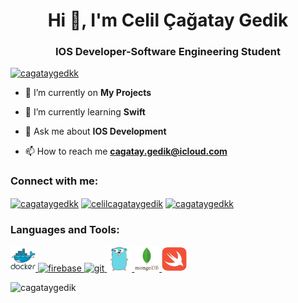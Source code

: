 <h1 align="center">Hi 👋, I'm Celil Çağatay Gedik</h1>
<h3 align="center">IOS Developer-Software Engineering Student</h3>

<p align="left"> <a href="https://twitter.com/cagataygedkk" target="blank"><img src="https://img.shields.io/twitter/follow/cagataygedkk?logo=twitter&style=for-the-badge" alt="cagataygedkk" /></a> </p>

- 🔭 I’m currently on **My Projects**

- 🌱 I’m currently learning **Swift**

- 💬 Ask me about **IOS Development**

- 📫 How to reach me **cagatay.gedik@icloud.com**

<h3 align="left">Connect with me:</h3>
<p align="left">
<a href="https://twitter.com/cagataygedkk" target="blank"><img align="center" src="https://raw.githubusercontent.com/rahuldkjain/github-profile-readme-generator/master/src/images/icons/Social/twitter.svg" alt="cagataygedkk" height="30" width="40" /></a>
<a href="https://linkedin.com/in/celilcagataygedik" target="blank"><img align="center" src="https://raw.githubusercontent.com/rahuldkjain/github-profile-readme-generator/master/src/images/icons/Social/linked-in-alt.svg" alt="celilcagataygedik" height="30" width="40" /></a>
<a href="https://stackoverflow.com/users/cagataygedkk" target="blank"><img align="center" src="https://raw.githubusercontent.com/rahuldkjain/github-profile-readme-generator/master/src/images/icons/Social/stack-overflow.svg" alt="cagataygedkk" height="30" width="40" /></a>
</p>

<h3 align="left">Languages and Tools:</h3>
<p align="left"> <a href="https://www.docker.com/" target="_blank" rel="noreferrer"> <img src="https://raw.githubusercontent.com/devicons/devicon/master/icons/docker/docker-original-wordmark.svg" alt="docker" width="40" height="40"/> </a> <a href="https://firebase.google.com/" target="_blank" rel="noreferrer"> <img src="https://www.vectorlogo.zone/logos/firebase/firebase-icon.svg" alt="firebase" width="40" height="40"/> </a> <a href="https://git-scm.com/" target="_blank" rel="noreferrer"> <img src="https://www.vectorlogo.zone/logos/git-scm/git-scm-icon.svg" alt="git" width="40" height="40"/> </a> <a href="https://golang.org" target="_blank" rel="noreferrer"> <img src="https://raw.githubusercontent.com/devicons/devicon/master/icons/go/go-original.svg" alt="go" width="40" height="40"/> </a> <a href="https://www.mongodb.com/" target="_blank" rel="noreferrer"> <img src="https://raw.githubusercontent.com/devicons/devicon/master/icons/mongodb/mongodb-original-wordmark.svg" alt="mongodb" width="40" height="40"/> </a> <a href="https://developer.apple.com/swift/" target="_blank" rel="noreferrer"> <img src="https://raw.githubusercontent.com/devicons/devicon/master/icons/swift/swift-original.svg" alt="swift" width="40" height="40"/> </a> </p>

<p><img align="left" src="https://github-readme-stats.vercel.app/api/top-langs?username=cagataygedik&show_icons=true&locale=en&layout=compact" alt="cagataygedik" /></p>



